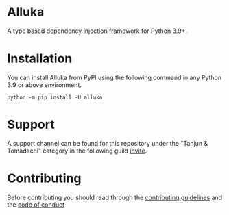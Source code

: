 # Alluka

A type based dependency injection framework for Python 3.9+.

# Installation

You can install Alluka from PyPI using the following command in any Python 3.9 or above environment.

```
python -m pip install -U alluka
```

# Support

A support channel can be found for this repository under the "Tanjun & Tomadachi" category in
the following guild [invite](https://discord.gg/Jx4cNGG).

# Contributing

Before contributing you should read through the
[contributing guidelines](https://github.com/FasterSpeeding/Alluka/blob/master/CONTRIBUTING.md) and
the [code of conduct](https://github.com/FasterSpeeding/Alluka/blob/master/CODE_OF_CONDUCT.md)
